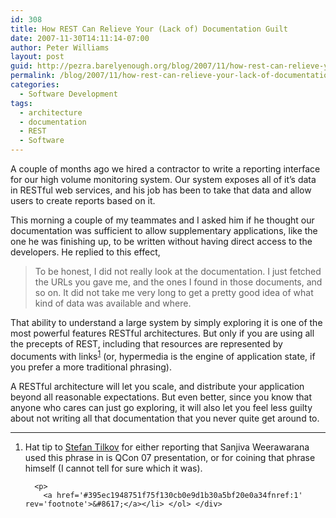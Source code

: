```yaml
---
id: 308
title: How REST Can Relieve Your (Lack of) Documentation Guilt
date: 2007-11-30T14:11:14-07:00
author: Peter Williams
layout: post
guid: http://pezra.barelyenough.org/blog/2007/11/how-rest-can-relieve-your-lack-of-documentation-guilt/
permalink: /blog/2007/11/how-rest-can-relieve-your-lack-of-documentation-guilt/
categories:
  - Software Development
tags:
  - architecture
  - documentation
  - REST
  - Software
---
```

A couple of months ago we hired a contractor to write a reporting interface for our high volume monitoring system. Our system exposes all of it&#8217;s data in RESTful web services, and his job has been to take that data and allow users to create reports based on it.

This morning a couple of my teammates and I asked him if he thought our documentation was sufficient to allow supplementary applications, like the one he was finishing up, to be written without having direct access to the developers. He replied to this effect,

> To be honest, I did not really look at the documentation. I just fetched the URLs you gave me, and the ones I found in those documents, and so on. It did not take me very long to get a pretty good idea of what kind of data was available and where.

That ability to understand a large system by simply exploring it is one of the most powerful features RESTful architectures. But only if you are using all the precepts of REST, including that resources are represented by documents with links<sup id='395ec1948751f75f130cb0e9d1b30a5bf20e0a34fnref:1'><a href='#395ec1948751f75f130cb0e9d1b30a5bf20e0a34fn:1' rel='footnote'>1</a></sup> (or, hypermedia is the engine of application state, if you prefer a more traditional phrasing).

A RESTful architecture will let you scale, and distribute your application beyond all reasonable expectations. But even better, since you know that anyone who cares can just go exploring, it will also let you feel less guilty about not writing all that documentation that you never quite get around to.

<div class='footnotes'>
  <hr />
  
  <ol>
    <li id='395ec1948751f75f130cb0e9d1b30a5bf20e0a34fn:1'>
      <p>
        Hat tip to <a href='http://www.innoq.com/blog/st/2007/11/08/qcon_sf_sanjiva_weerawarana_ws_vs_rest_mashing_up_the_truth_from_facts_myths_and_lies.html'>Stefan Tilkov</a> for either reporting that Sanjiva Weerawarana used this phrase in is QCon 07 presentation, or for coining that phrase himself (I cannot tell for sure which it was).
      </p>
      
      <p>
        <a href='#395ec1948751f75f130cb0e9d1b30a5bf20e0a34fnref:1' rev='footnote'>&#8617;</a></li> </ol> </div>